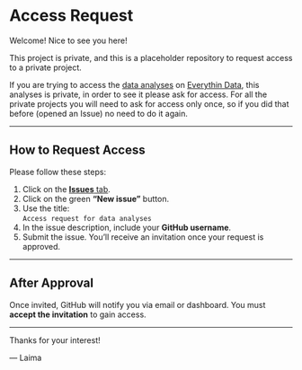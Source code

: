 # Access Request

Welcome! Nice to see you here!

This project is private, and this is a placeholder repository to request access to a private project.

If you are trying to access the [data analyses](https://github.com/lmlukoseviciute/TC) on [Everythin Data](https://lmlukoseviciute.github.io/EverythingData/), this analyses is private, in order to see it please ask for access. For all the private projects you will need to ask for access only once, so if you did that before (opened an Issue) no need to do it again.

---

## How to Request Access

Please follow these steps:

1. Click on the [**Issues** tab](https://github.com/lmlukoseviciute/access-request/issues).
2. Click on the green **“New issue”** button.
3. Use the title:  
   `Access request for data analyses`
4. In the issue description, include your **GitHub username**.
5. Submit the issue. You’ll receive an invitation once your request is approved.

---

## After Approval

Once invited, GitHub will notify you via email or dashboard. You must **accept the invitation** to gain access.

---

Thanks for your interest!

— Laima


